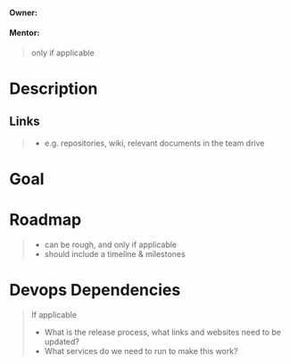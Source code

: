 #### Owner:

#### Mentor:
> only if applicable

# Description

## Links
> + e.g. repositories, wiki, relevant documents in the team drive

# Goal

# Roadmap
> + can be rough, and only if applicable
> + should include a timeline & milestones

# Devops Dependencies
> If applicable
> * What is the release process, what links and websites need to be updated?
> * What services do we need to run to make this work?
